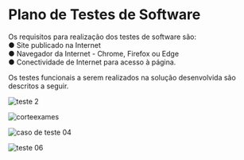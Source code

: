 # Plano de Testes de Software

Os requisitos para realização dos testes de software são:                                                                                                     
●	Site publicado na Internet                                                                                                                                   
●	Navegador da Internet - Chrome, Firefox ou Edge                                                                                                             
●	Conectividade de Internet para acesso à página.

Os testes funcionais a serem realizados na solução desenvolvida são descritos a seguir.

![teste 2](https://user-images.githubusercontent.com/106809153/203851176-21fce7f2-a102-41e6-b72c-4896ff2e8119.png)

![corteexames](https://user-images.githubusercontent.com/114194617/203625276-4446ed53-f31e-4ccd-a2f2-c70afe5b7e4c.png)


![caso de teste 04](https://user-images.githubusercontent.com/70419372/203872492-f17cfbe0-3767-4e6f-9f18-27231514a8f4.PNG)

![teste 06](https://user-images.githubusercontent.com/70419372/204100347-67a1685f-00d9-44dd-85f5-50fce3ff7d6a.PNG)


